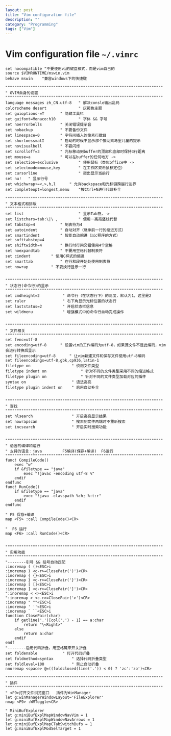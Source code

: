 ```yaml
---
layout: post
title: "Vim configuration file"
description: ""
category: "Programming"
tags: ["Vim"]
---
```


# Vim configuration file `~/.vimrc`

	set nocompatible "不要使用vi的键盘模式，而是vim自己的
	source $VIMRUNTIME/mswin.vim
	behave mswin	"兼容windows下的快捷键

	""""""""""""""""""""""""""""""""""""""""""""""""""""""""""""""""""""" 
	" GVIM自身的设置
	"""""""""""""""""""""""""""""""""""""""""""""""""""""""""""""""""""""
	language messages zh_CN.utf-8   " 解决consle输出乱码
	colorscheme desert              " 灰褐色主题
	set guioptions-=T		" 隐藏工具栏
	set guifont=Monaco:h10	        " 字体 && 字号
	set noerrorbells		" 关闭错误提示音
	set nobackup			" 不要备份文件
	set linespace=0			" 字符间插入的像素行数目
	set shortmess=atI		" 启动的时候不显示那个援助索马里儿童的提示
	set novisualbell		" 不要闪烁 
	set scrolloff=3			" 光标移动到buffer的顶部和底部时保持3行距离
	set mouse=a             " 可以在buffer的任何地方 ->
	set selection=exclusive         " 使用鼠标（类似office中 ->
	set selectmode=mouse,key        " 在工作区双击鼠标定位）
	set cursorline                  " 突出显示当前行
	set nu!   " 显示行号
	set whichwrap+=<,>,h,l		" 允许backspace和光标键跨越行边界 
	set completeopt=longest,menu    "按Ctrl+N进行代码补全

	""""""""""""""""""""""""""""""""""""""""""""""""""""""""""""""""""""" 
	" 文本格式和排版 
	""""""""""""""""""""""""""""""""""""""""""""""""""""""""""""""""""""" 
	set list                        " 显示Tab符，->
	set listchars=tab:\|\ ,         " 使用一高亮竖线代替
	set tabstop=4			" 制表符为4
	set autoindent			" 自动对齐（继承前一行的缩进方式）
	set smartindent			" 智能自动缩进（以c程序的方式）
	set softtabstop=4 
	set shiftwidth=4		" 换行时行间交错使用4个空格
	set noexpandtab			" 不要用空格代替制表符
	set cindent			" 使用C样式的缩进
	set smarttab			" 在行和段开始处使用制表符
	set nowrap			" 不要换行显示一行 

	 
	"""""""""""""""""""""""""""""""""""""""""""""""""""""""""""""""""""""
	" 状态行(命令行)的显示
	"""""""""""""""""""""""""""""""""""""""""""""""""""""""""""""""""""""
	set cmdheight=2		     " 命令行（在状态行下）的高度，默认为1，这里是2
	set ruler				 " 右下角显示光标位置的状态行
	set laststatus=2		 " 开启状态栏信息 
	set wildmenu		     " 增强模式中的命令行自动完成操作 


	"""""""""""""""""""""""""""""""""""""""""""""""""""""""""""""""""""""
	" 文件相关
	"""""""""""""""""""""""""""""""""""""""""""""""""""""""""""""""""""""
	set fenc=utf-8
	set encoding=utf-8		" 设置vim的工作编码为utf-8，如果源文件不是此编码，vim会进行转换后显示
	set fileencoding=utf-8		" 让vim新建文件和保存文件使用utf-8编码
	set fileencodings=utf-8,gbk,cp936,latin-1
	filetype on				     " 侦测文件类型
	filetype indent on			     " 针对不同的文件类型采用不同的缩进格式
	filetype plugin on			     " 针对不同的文件类型加载对应的插件
	syntax on				     " 语法高亮
	filetype plugin indent on    " 启用自动补全


	"""""""""""""""""""""""""""""""""""""""""""""""""""""""""""""""""""""
	" 查找
	"""""""""""""""""""""""""""""""""""""""""""""""""""""""""""""""""""""
	set hlsearch                 " 开启高亮显示结果
	set nowrapscan               " 搜索到文件两端时不重新搜索
	set incsearch                " 开启实时搜索功能


	"""""""""""""""""""""""""""""""""""""""""""""""""""""""""""""""""""""
	" 语言的编译和运行           
	" 支持的语言：java	     F5编译(保存+编译)  F6运行
	"""""""""""""""""""""""""""""""""""""""""""""""""""""""""""""""""""""
	func! CompileCode()
		exec "w"
		if &filetype == "java"
			exec "!javac -encoding utf-8 %"
		endif
	endfunc
	func! RunCode()
		if &filetype == "java"
			exec "!java -classpath %:h; %:t:r"
		endif
	endfunc
	 
	" F5 保存+编译
	map <F5> :call CompileCode()<CR>

	"  F6 运行
	map <F6> :call RunCode()<CR>


	"""""""""""""""""""""""""""""""""""""""""""""""""""""""""""""""""""""
	" 实用功能
	"""""""""""""""""""""""""""""""""""""""""""""""""""""""""""""""""""""
	"--------引号 && 括号自动匹配
	:inoremap ( ()<ESC>i
	:inoremap ) <c-r>=ClosePair(')')<CR>
	:inoremap { {}<ESC>i
	:inoremap } <c-r>=ClosePair('}')<CR>
	:inoremap [ []<ESC>i
	:inoremap ] <c-r>=ClosePair(']')<CR>
	":inoremap < <><ESC>i
	":inoremap > <c-r>=ClosePair('>')<CR>
	:inoremap " ""<ESC>i
	:inoremap ' ''<ESC>i
	:inoremap ` ``<ESC>i
	function ClosePair(char)
		if getline('.')[col('.') - 1] == a:char
			return "\<Right>"
		else
			return a:char
		endif
	endf
	"--------启用代码折叠，用空格键来开关折叠 
	set foldenable		     " 打开代码折叠
	set foldmethod=syntax        " 选择代码折叠类型
	set foldlevel=100            " 禁止自动折叠
	nnoremap <space> @=((foldclosed(line('.')) < 0) ? 'zc':'zo')<CR> 

	"""""""""""""""""""""""""""""""""""""""""""""""""""""""""""""""""""""
	" 插件
	"""""""""""""""""""""""""""""""""""""""""""""""""""""""""""""""""""""
	" <F9>打开文件浏览窗口   插件为WinManager
	let g:winManagerWindowLayout='FileExplorer'
	nmap <F9> :WMToggle<CR>

	" MiniBufExplorer     
	let g:miniBufExplMapWindowNavVim = 1 
	let g:miniBufExplMapWindowNavArrows = 1 
	let g:miniBufExplMapCTabSwitchBufs = 1 
	let g:miniBufExplModSelTarget = 1 
